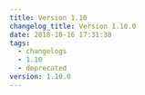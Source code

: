 ```yaml
---
title: Version 1.10
changelog_title: Version 1.10.0
date: 2018-10-16 17:31:38
tags:
  - changelogs
  - 1.10
  - deprecated
version: 1.10.0
---
```


<script src="https://gist.github.com/spinnaker-release/5d4302d6ce01688de07a9977b210dbfc.js"/>
